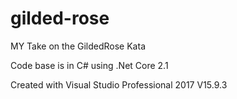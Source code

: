 # gilded-rose
MY Take on the GildedRose Kata

Code base is in C# using .Net Core 2.1

Created with Visual Studio Professional 2017 V15.9.3

